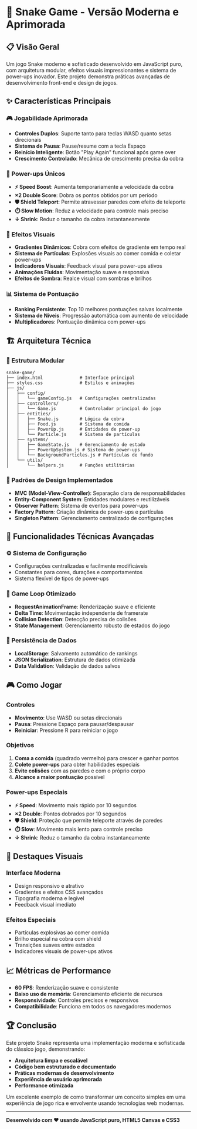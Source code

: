 # 🐍 Snake Game - Versão Moderna e Aprimorada

## 📋 Visão Geral

Um jogo Snake moderno e sofisticado desenvolvido em JavaScript puro, com arquitetura modular, efeitos visuais impressionantes e sistema de power-ups inovador. Este projeto demonstra práticas avançadas de desenvolvimento front-end e design de jogos.

## ✨ Características Principais

### 🎮 Jogabilidade Aprimorada
- **Controles Duplos**: Suporte tanto para teclas WASD quanto setas direcionais
- **Sistema de Pausa**: Pause/resume com a tecla Espaço
- **Reinício Inteligente**: Botão "Play Again" funcional após game over
- **Crescimento Controlado**: Mecânica de crescimento precisa da cobra

### 🚀 Power-ups Únicos
- **⚡ Speed Boost**: Aumenta temporariamente a velocidade da cobra
- **×2 Double Score**: Dobra os pontos obtidos por um período
- **🛡️ Shield Teleport**: Permite atravessar paredes com efeito de teleporte
- **⏱️ Slow Motion**: Reduz a velocidade para controle mais preciso
- **↓ Shrink**: Reduz o tamanho da cobra instantaneamente

### 🎨 Efeitos Visuais
- **Gradientes Dinâmicos**: Cobra com efeitos de gradiente em tempo real
- **Sistema de Partículas**: Explosões visuais ao comer comida e coletar power-ups
- **Indicadores Visuais**: Feedback visual para power-ups ativos
- **Animações Fluidas**: Movimentação suave e responsiva
- **Efeitos de Sombra**: Realce visual com sombras e brilhos

### 📊 Sistema de Pontuação
- **Ranking Persistente**: Top 10 melhores pontuações salvas localmente
- **Sistema de Níveis**: Progressão automática com aumento de velocidade
- **Multiplicadores**: Pontuação dinâmica com power-ups

## 🏗️ Arquitetura Técnica

### 📁 Estrutura Modular
```
snake-game/
├── index.html              # Interface principal
├── styles.css              # Estilos e animações
├── js/
│   ├── config/
│   │   └── gameConfig.js   # Configurações centralizadas
│   ├── controllers/
│   │   └── Game.js         # Controlador principal do jogo
│   ├── entities/
│   │   ├── Snake.js        # Lógica da cobra
│   │   ├── Food.js         # Sistema de comida
│   │   ├── PowerUp.js      # Entidades de power-up
│   │   └── Particle.js     # Sistema de partículas
│   ├── systems/
│   │   ├── GameState.js    # Gerenciamento de estado
│   │   ├── PowerUpSystem.js # Sistema de power-ups
│   │   └── BackgroundParticles.js # Partículas de fundo
│   └── utils/
│       └── helpers.js      # Funções utilitárias
```

### 🔧 Padrões de Design Implementados
- **MVC (Model-View-Controller)**: Separação clara de responsabilidades
- **Entity-Component System**: Entidades modulares e reutilizáveis
- **Observer Pattern**: Sistema de eventos para power-ups
- **Factory Pattern**: Criação dinâmica de power-ups e partículas
- **Singleton Pattern**: Gerenciamento centralizado de configurações

## 🎯 Funcionalidades Técnicas Avançadas

### ⚙️ Sistema de Configuração
- Configurações centralizadas e facilmente modificáveis
- Constantes para cores, durações e comportamentos
- Sistema flexível de tipos de power-ups

### 🔄 Game Loop Otimizado
- **RequestAnimationFrame**: Renderização suave e eficiente
- **Delta Time**: Movimentação independente de framerate
- **Collision Detection**: Detecção precisa de colisões
- **State Management**: Gerenciamento robusto de estados do jogo

### 💾 Persistência de Dados
- **LocalStorage**: Salvamento automático de rankings
- **JSON Serialization**: Estrutura de dados otimizada
- **Data Validation**: Validação de dados salvos

## 🎮 Como Jogar

### Controles
- **Movimento**: Use WASD ou setas direcionais
- **Pausa**: Pressione Espaço para pausar/despausar
- **Reiniciar**: Pressione R para reiniciar o jogo

### Objetivos
1. **Coma a comida** (quadrado vermelho) para crescer e ganhar pontos
2. **Colete power-ups** para obter habilidades especiais
3. **Evite colisões** com as paredes e com o próprio corpo
4. **Alcance a maior pontuação** possível

### Power-ups Especiais
- **⚡ Speed**: Movimento mais rápido por 10 segundos
- **×2 Double**: Pontos dobrados por 10 segundos
- **🛡️ Shield**: Proteção que permite teleporte através de paredes
- **⏱️ Slow**: Movimento mais lento para controle preciso
- **↓ Shrink**: Reduz o tamanho da cobra instantaneamente

## 🎨 Destaques Visuais

### Interface Moderna
- Design responsivo e atrativo
- Gradientes e efeitos CSS avançados
- Tipografia moderna e legível
- Feedback visual imediato

### Efeitos Especiais
- Partículas explosivas ao comer comida
- Brilho especial na cobra com shield
- Transições suaves entre estados
- Indicadores visuais de power-ups ativos

## 📈 Métricas de Performance

- **60 FPS**: Renderização suave e consistente
- **Baixo uso de memória**: Gerenciamento eficiente de recursos
- **Responsividade**: Controles precisos e responsivos
- **Compatibilidade**: Funciona em todos os navegadores modernos

## 🏆 Conclusão

Este projeto Snake representa uma implementação moderna e sofisticada do clássico jogo, demonstrando:

- **Arquitetura limpa e escalável**
- **Código bem estruturado e documentado**
- **Práticas modernas de desenvolvimento**
- **Experiência de usuário aprimorada**
- **Performance otimizada**

Um excelente exemplo de como transformar um conceito simples em uma experiência de jogo rica e envolvente usando tecnologias web modernas.

---

**Desenvolvido com ❤️ usando JavaScript puro, HTML5 Canvas e CSS3**
